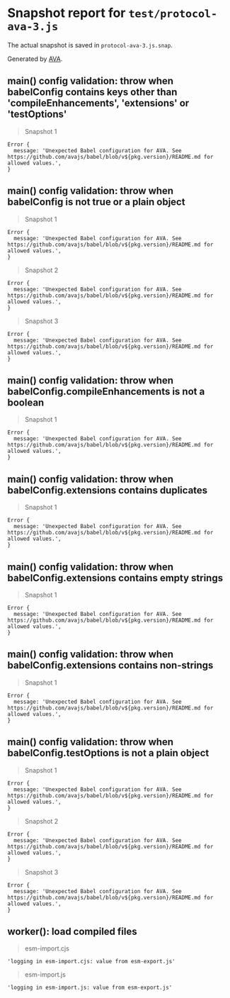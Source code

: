 # Snapshot report for `test/protocol-ava-3.js`

The actual snapshot is saved in `protocol-ava-3.js.snap`.

Generated by [AVA](https://ava.li).

## main() config validation: throw when babelConfig contains keys other than 'compileEnhancements', 'extensions' or 'testOptions'

> Snapshot 1

    Error {
      message: 'Unexpected Babel configuration for AVA. See https://github.com/avajs/babel/blob/v${pkg.version}/README.md for allowed values.',
    }

## main() config validation: throw when babelConfig is not true or a plain object

> Snapshot 1

    Error {
      message: 'Unexpected Babel configuration for AVA. See https://github.com/avajs/babel/blob/v${pkg.version}/README.md for allowed values.',
    }

> Snapshot 2

    Error {
      message: 'Unexpected Babel configuration for AVA. See https://github.com/avajs/babel/blob/v${pkg.version}/README.md for allowed values.',
    }

> Snapshot 3

    Error {
      message: 'Unexpected Babel configuration for AVA. See https://github.com/avajs/babel/blob/v${pkg.version}/README.md for allowed values.',
    }

## main() config validation: throw when babelConfig.compileEnhancements is not a boolean

> Snapshot 1

    Error {
      message: 'Unexpected Babel configuration for AVA. See https://github.com/avajs/babel/blob/v${pkg.version}/README.md for allowed values.',
    }

## main() config validation: throw when babelConfig.extensions contains duplicates

> Snapshot 1

    Error {
      message: 'Unexpected Babel configuration for AVA. See https://github.com/avajs/babel/blob/v${pkg.version}/README.md for allowed values.',
    }

## main() config validation: throw when babelConfig.extensions contains empty strings

> Snapshot 1

    Error {
      message: 'Unexpected Babel configuration for AVA. See https://github.com/avajs/babel/blob/v${pkg.version}/README.md for allowed values.',
    }

## main() config validation: throw when babelConfig.extensions contains non-strings

> Snapshot 1

    Error {
      message: 'Unexpected Babel configuration for AVA. See https://github.com/avajs/babel/blob/v${pkg.version}/README.md for allowed values.',
    }

## main() config validation: throw when babelConfig.testOptions is not a plain object

> Snapshot 1

    Error {
      message: 'Unexpected Babel configuration for AVA. See https://github.com/avajs/babel/blob/v${pkg.version}/README.md for allowed values.',
    }

> Snapshot 2

    Error {
      message: 'Unexpected Babel configuration for AVA. See https://github.com/avajs/babel/blob/v${pkg.version}/README.md for allowed values.',
    }

> Snapshot 3

    Error {
      message: 'Unexpected Babel configuration for AVA. See https://github.com/avajs/babel/blob/v${pkg.version}/README.md for allowed values.',
    }

## worker(): load compiled files

> esm-import.cjs

    'logging in esm-import.cjs: value from esm-export.js'

> esm-import.js

    'logging in esm-import.js: value from esm-export.js'
